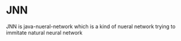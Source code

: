 # JNN

JNN is java-nueral-network which is a kind of nueral network trying to immitate natural neural network

